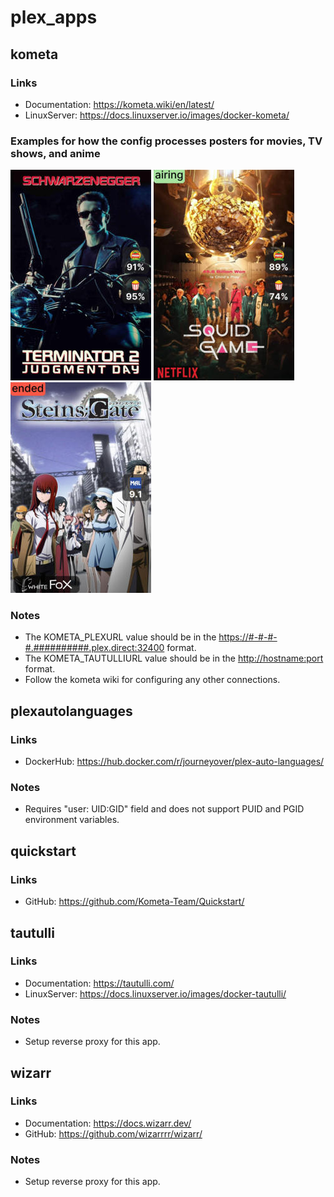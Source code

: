 # plex_apps

## kometa

### Links

* Documentation: <https://kometa.wiki/en/latest/>
* LinuxServer: <https://docs.linuxserver.io/images/docker-kometa/>

### Examples for how the config processes posters for movies, TV shows, and anime

![Movie Poster Example](https://github.com/spcrepeau/Docker-Stack/blob/main/.images/kometa_movie.jpg) ![TV Show Poster Example](https://github.com/spcrepeau/Docker-Stack/blob/main/.images/kometa_tv_show.jpg) ![Anime Poster Example](https://github.com/spcrepeau/Docker-Stack/blob/main/.images/kometa_anime.jpg)

### Notes

* The KOMETA_PLEXURL value should be in the <https://#-#-#-#.##########.plex.direct:32400> format.
* The KOMETA_TAUTULLIURL value should be in the <http://hostname:port> format.
* Follow the kometa wiki for configuring any other connections.

## plexautolanguages

### Links

* DockerHub: <https://hub.docker.com/r/journeyover/plex-auto-languages/>

### Notes

* Requires "user: UID:GID" field and does not support PUID and PGID environment variables.

## quickstart

### Links

* GitHub: <https://github.com/Kometa-Team/Quickstart/>

## tautulli

### Links

* Documentation: <https://tautulli.com/>
* LinuxServer: <https://docs.linuxserver.io/images/docker-tautulli/>

### Notes

* Setup reverse proxy for this app.

## wizarr

### Links

* Documentation: <https://docs.wizarr.dev/>
* GitHub: <https://github.com/wizarrrr/wizarr/>

### Notes

* Setup reverse proxy for this app.
